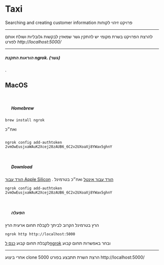 # Taxi
Searching and creating customer information
פרויקט זיהוי לקוחות
___
להרצת הפרויקט בשרת מקומי יש להתקין גשר שמאזין לבקשות גלובליות ושולח אותם לפורט
*http://localhost:5000/*
___
##### הוראות התקנת ngrok. (גשר)
.
## MacOS
&nbsp;
##### &#160;&#160;&#160;&#160;&#160;  ****Homebrew****
```
brew install ngrok
```
ואח״כ
```

ngrok config add-authtoken 2vmOwEusjxaWAuK2Xcej28zAUB6_6C2v2UXoaXj8YWax5ghnY
```
&nbsp;
##### &#160;&#160;&#160;&#160;&#160;  ****Download****


[הורד עבור Apple Silicon](https://dashboard.ngrok.com/get-started/setup/macos)
.
[הורד עבור אינטל](https://dashboard.ngrok.com/get-started/setup/macos)
ואח״כ בטרמינל
```
ngrok config add-authtoken 2vmOwEusjxaWAuK2Xcej28zAUB6_6C2v2UXoaXj8YWax5ghnY
```
&nbsp;
##### &#160;&#160;&#160;&#160;&#160;  ****הפעלה****
הרץ בטרמינל הקרוב לביתך
לקבלת תחום ארעית הרץ
```
ngrok http http://localhost:5000
```
לקבלת תחום קבוע [כנס לngrok](https://dashboard.ngrok.com/get-started/setup/macos#:~:text=%D7%AA%D7%97%D7%95%D7%9D%20%D7%90%D7%A8%D7%A2%D7%99%D7%AA-,%D7%93%D7%95%D7%9E%D7%99%D7%99%D7%9F,-%D7%A1%D7%98%D7%98%D7%99)
ובחר באפשרות תחום קבוע
___
אחרי ביצוע clone הרצת השרת תתבצע בפורט 5000
http://localhost:5000/
